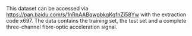 This dataset can be accessed via https://pan.baidu.com/s/1nRnAABqwpbkgKgfnZi58Yw with the extraction code x697.
The data contains the training set, the test set and a complete three-channel fibre-optic acceleration signal.
